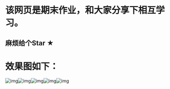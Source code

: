 # 该网页是期末作业，和大家分享下相互学习。

## 麻烦给个Star ★ 

# 效果图如下：

![img](https://img-blog.csdn.net/20171219101246292)![img](https://img-blog.csdn.net/20171219101324437)![img](https://img-blog.csdn.net/20171219101346186)![img](https://img-blog.csdn.net/20171219101357395)![img](https://img-blog.csdn.net/20171219101407876)

